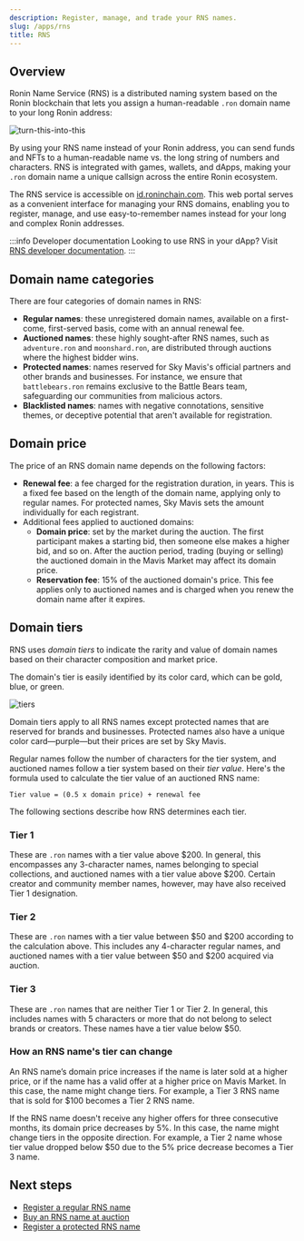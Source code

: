 ```yaml
---
description: Register, manage, and trade your RNS names.
slug: /apps/rns
title: RNS
---
```


## Overview

Ronin Name Service (RNS) is a distributed naming system based on the Ronin blockchain that lets you assign a human-readable `.ron` domain name to your long Ronin address:

![turn-this-into-this](assets/turn-this-into-this.png)

By using your RNS name instead of your Ronin address, you can send funds and NFTs to a human-readable name vs. the long string of numbers and characters. RNS is integrated with games, wallets, and dApps, making your `.ron` domain name a unique callsign across the entire Ronin ecosystem.

The RNS service is accessible on [id.roninchain.com](https://id.roninchain.com/). This web portal serves as a convenient interface for managing your RNS domains, enabling you to register, manage, and use easy-to-remember names instead for your long and complex Ronin addresses.

:::info Developer documentation
Looking to use RNS in your dApp? Visit [RNS developer documentation](https://docs.skymavis.com/ronin/rns).
:::

## Domain name categories

There are four categories of domain names in RNS:

* **Regular names**: these unregistered domain names, available on a first-come, first-served basis, come with an annual renewal fee.
* **Auctioned names**: these highly sought-after RNS names, such as `adventure.ron` and `moonshard.ron`, are distributed through auctions where the highest bidder wins.
* **Protected names**: names reserved for Sky Mavis's official partners and other brands and businesses. For instance, we ensure that `battlebears.ron` remains exclusive to the Battle Bears team, safeguarding our communities from malicious actors.
* **Blacklisted names**: names with negative connotations, sensitive themes, or deceptive potential that aren't available for registration.

## Domain price

The price of an RNS domain name depends on the following factors:

* **Renewal fee**: a fee charged for the registration duration, in years. This is a fixed fee based on the length of the domain name, applying only to regular names. For protected names, Sky Mavis sets the amount individually for each registrant.
* Additional fees applied to auctioned domains:
  * **Domain price**: set by the market during the auction. The first participant makes a starting bid, then someone else makes a higher bid, and so on. After the auction period, trading (buying or selling) the auctioned domain in the Mavis Market may affect its domain price.
  * **Reservation fee**: 15% of the auctioned domain's price. This fee applies only to auctioned names and is charged when you renew the domain name after it expires.

## Domain tiers

RNS uses *domain tiers* to indicate the rarity and value of domain names based on their character composition and market price.

The domain's tier is easily identified by its color card, which can be gold, blue, or green.

![tiers](assets/domain-tiers.png)

Domain tiers apply to all RNS names except protected names that are reserved for brands and businesses. Protected names also have a unique color card—purple—but their prices are set by Sky Mavis.

Regular names follow the number of characters for the tier system, and auctioned names follow a tier system based on their *tier value*. Here's the formula used to calculate the tier value of an auctioned RNS name:

```text
Tier value = (0.5 x domain price) + renewal fee
```

The following sections describe how RNS determines each tier.

### Tier 1

These are `.ron` names with a tier value above \$200. In general, this encompasses any 3-character names, names belonging to special collections, and auctioned names with a tier value above \$200. Certain creator and community member names, however, may have also received Tier 1 designation.

### Tier 2

These are `.ron` names with a tier value between \$50 and \$200 according to the calculation above. This includes any 4-character regular names, and auctioned names with a tier value between \$50 and \$200 acquired via auction.

### Tier 3

These are `.ron` names that are neither Tier 1 or Tier 2. In general, this includes names with 5 characters or more that do not belong to select brands or creators. These names have a tier value below \$50.

### How an RNS name's tier can change

An RNS name’s domain price increases if the name is later sold at a higher price, or if the name has a valid offer at a higher price on Mavis Market. In this case, the name might change tiers. For example, a Tier 3 RNS name that is sold for \$100 becomes a Tier 2 RNS name.

If the RNS name doesn't receive any higher offers for three consecutive months, its domain price decreases by 5%. In this case, the name might change tiers in the opposite direction. For example, a Tier 2 name whose tier value dropped below \$50 due to the 5% price decrease becomes a Tier 3 name.

## Next steps

* [Register a regular RNS name](rns/register/regular)
* [Buy an RNS name at auction](rns/register/auctioned)
* [Register a protected RNS name](rns/register/protected)
